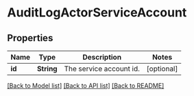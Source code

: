 # AuditLogActorServiceAccount

## Properties
Name | Type | Description | Notes
------------ | ------------- | ------------- | -------------
**id** | **String** | The service account id. | [optional] 

[[Back to Model list]](../README.md#documentation-for-models) [[Back to API list]](../README.md#documentation-for-api-endpoints) [[Back to README]](../README.md)



